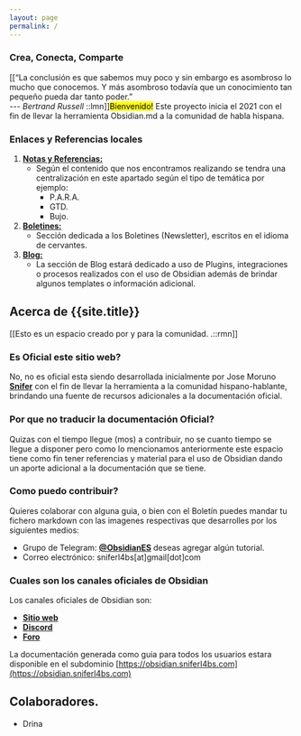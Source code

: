 ```yaml
---
layout: page
permalink: /
---
```


### Crea, Conecta, Comparte

[[“La conclusión es que sabemos muy poco y sin embargo es asombroso lo mucho que conocemos. Y más asombroso todavía que un conocimiento tan pequeño pueda dar tanto poder.” <br><cite>--- Bertrand Russell </cite>::lmn]]<mark>Bienvenido!</mark> Este proyecto inicia el 2021 con el fin de llevar la herramienta Obsidian.md a la comunidad de habla hispana. 

### Enlaces y Referencias locales

1. [**Notas y Referencias:**](/notes)
   - Según el contenido que nos encontramos realizando se tendra una centralización en este apartado según el tipo de temática por ejemplo: 
	   - P.A.R.A.
	   - GTD.
	   - Bujo.
2. [**Boletines:**](/journals)
   - Sección dedicada a los Boletines (Newsletter), escritos en el idioma de cervantes. 
3. [**Blog:**](/posts)
   - La sección de Blog estará dedicado a uso de Plugins,  integraciones  o procesos realizados con el uso de Obsidian además de brindar algunos templates o información adicional.


## Acerca de {{site.title}}

[[Esto es un espacio creado por y para la comunidad. .::rmn]]

### Es Oficial este sitio web?

No, no es oficial esta siendo desarrollada inicialmente por Jose Moruno [**Snifer**](https://twitter.com/sniferl4bs) con el fin de llevar la herramienta a la comunidad hispano-hablante, brindando una fuente de recursos adicionales a la documentación oficial.

### Por que no traducir la documentación Oficial?

Quizas con el tiempo llegue \(mos\) a contribuir, no se cuanto tiempo se llegue a disponer pero como lo mencionamos anteriormente este espacio tiene como fin tener referencias y material para el uso de Obsidian dando un aporte adicional a la documentación que se tiene. 

### Como puedo contribuir?

Quieres colaborar con alguna guia, o bien con el Boletín puedes mandar tu fichero markdown con las imagenes respectivas que desarrolles por los siguientes medios:

* Grupo de Telegram: [**@ObsidianES**](https://t.me/ObsidianEs) deseas agregar algún tutorial. 
* Correo electrónico: sniferl4bs[at]gmail[dot]com

### Cuales son los canales oficiales de Obsidian

Los canales oficiales de Obsidian son:

* [**Sitio web**](https://obsidian.md)
* [**Discord**](https://discord.gg/veuWUTm)
* [**Foro**](https://forum.obsidian.md/)

La documentación generada como guia para todos los usuarios estara disponible en el subdominio [https://obsidian.sniferl4bs.com](https://obsidian.sniferl4bs.com)

## Colaboradores. 

- Drina